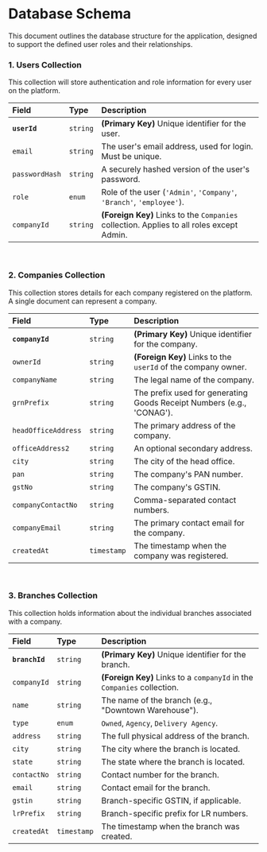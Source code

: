 # Database Schema

This document outlines the database structure for the application, designed to support the defined user roles and their relationships.

### 1. Users Collection

This collection will store authentication and role information for every user on the platform.

| Field | Type | Description |
| :--- | :--- | :--- |
| **`userId`** | `string` | **(Primary Key)** Unique identifier for the user. |
| `email` | `string` | The user's email address, used for login. Must be unique. |
| `passwordHash` | `string` | A securely hashed version of the user's password. |
| `role` | `enum` | Role of the user (`'Admin'`, `'Company'`, `'Branch'`, `'employee'`). |
| `companyId` | `string` | **(Foreign Key)** Links to the `Companies` collection. Applies to all roles except Admin. |

<br>

### 2. Companies Collection

This collection stores details for each company registered on the platform. A single document can represent a company.

| Field | Type | Description |
| :--- | :--- | :---- |
| **`companyId`** | `string` | **(Primary Key)** Unique identifier for the company. |
| `ownerId` | `string` | **(Foreign Key)** Links to the `userId` of the company owner. |
| `companyName` | `string` | The legal name of the company. |
| `grnPrefix` | `string` | The prefix used for generating Goods Receipt Numbers (e.g., 'CONAG'). |
| `headOfficeAddress`| `string` | The primary address of the company. |
| `officeAddress2` | `string` | An optional secondary address. |
| `city` | `string` | The city of the head office. |
| `pan` | `string` | The company's PAN number. |
| `gstNo` | `string` | The company's GSTIN. |
| `companyContactNo`| `string` | Comma-separated contact numbers. |
| `companyEmail` | `string` | The primary contact email for the company. |
| `createdAt` | `timestamp` | The timestamp when the company was registered. |

<br>

### 3. Branches Collection

This collection holds information about the individual branches associated with a company.

| Field | Type | Description |
| :--- | :--- | :---- |
| **`branchId`** | `string` | **(Primary Key)** Unique identifier for the branch. |
| `companyId` | `string` | **(Foreign Key)** Links to a `companyId` in the `Companies` collection. |
| `name` | `string` | The name of the branch (e.g., "Downtown Warehouse"). |
| `type` | `enum` | `Owned`, `Agency`, `Delivery Agency`. |
| `address` | `string` | The full physical address of the branch. |
| `city` | `string` | The city where the branch is located. |
| `state` | `string` | The state where the branch is located. |
| `contactNo` | `string` | Contact number for the branch. |
| `email` | `string` | Contact email for the branch. |
| `gstin` | `string` | Branch-specific GSTIN, if applicable. |
| `lrPrefix` | `string` | Branch-specific prefix for LR numbers. |
| `createdAt` | `timestamp` | The timestamp when the branch was created. |

